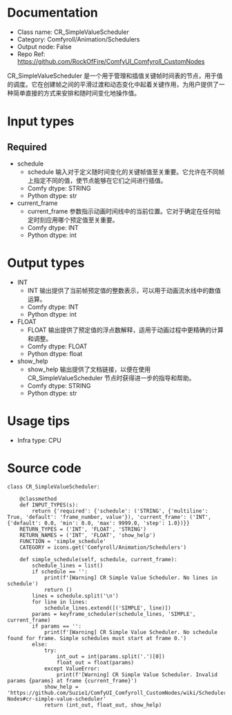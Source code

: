 # Documentation
- Class name: CR_SimpleValueScheduler
- Category: Comfyroll/Animation/Schedulers
- Output node: False
- Repo Ref: https://github.com/RockOfFire/ComfyUI_Comfyroll_CustomNodes

CR_SimpleValueScheduler 是一个用于管理和插值关键帧时间表的节点，用于值的调度。它在创建帧之间的平滑过渡和动态变化中起着关键作用，为用户提供了一种简单直接的方式来安排和随时间变化地操作值。

# Input types
## Required
- schedule
    - schedule 输入对于定义随时间变化的关键帧值至关重要。它允许在不同帧上指定不同的值，使节点能够在它们之间进行插值。
    - Comfy dtype: STRING
    - Python dtype: str
- current_frame
    - current_frame 参数指示动画时间线中的当前位置。它对于确定在任何给定时刻应用哪个预定值至关重要。
    - Comfy dtype: INT
    - Python dtype: int

# Output types
- INT
    - INT 输出提供了当前帧预定值的整数表示，可以用于动画流水线中的数值运算。
    - Comfy dtype: INT
    - Python dtype: int
- FLOAT
    - FLOAT 输出提供了预定值的浮点数解释，适用于动画过程中更精确的计算和调整。
    - Comfy dtype: FLOAT
    - Python dtype: float
- show_help
    - show_help 输出提供了文档链接，以便在使用 CR_SimpleValueScheduler 节点时获得进一步的指导和帮助。
    - Comfy dtype: STRING
    - Python dtype: str

# Usage tips
- Infra type: CPU

# Source code
```
class CR_SimpleValueScheduler:

    @classmethod
    def INPUT_TYPES(s):
        return {'required': {'schedule': ('STRING', {'multiline': True, 'default': 'frame_number, value'}), 'current_frame': ('INT', {'default': 0.0, 'min': 0.0, 'max': 9999.0, 'step': 1.0})}}
    RETURN_TYPES = ('INT', 'FLOAT', 'STRING')
    RETURN_NAMES = ('INT', 'FLOAT', 'show_help')
    FUNCTION = 'simple_schedule'
    CATEGORY = icons.get('Comfyroll/Animation/Schedulers')

    def simple_schedule(self, schedule, current_frame):
        schedule_lines = list()
        if schedule == '':
            print(f'[Warning] CR Simple Value Scheduler. No lines in schedule')
            return ()
        lines = schedule.split('\n')
        for line in lines:
            schedule_lines.extend([('SIMPLE', line)])
        params = keyframe_scheduler(schedule_lines, 'SIMPLE', current_frame)
        if params == '':
            print(f'[Warning] CR Simple Value Scheduler. No schedule found for frame. Simple schedules must start at frame 0.')
        else:
            try:
                int_out = int(params.split('.')[0])
                float_out = float(params)
            except ValueError:
                print(f'[Warning] CR Simple Value Scheduler. Invalid params {params} at frame {current_frame}')
            show_help = 'https://github.com/Suzie1/ComfyUI_Comfyroll_CustomNodes/wiki/Scheduler-Nodes#cr-simple-value-scheduler'
            return (int_out, float_out, show_help)
```